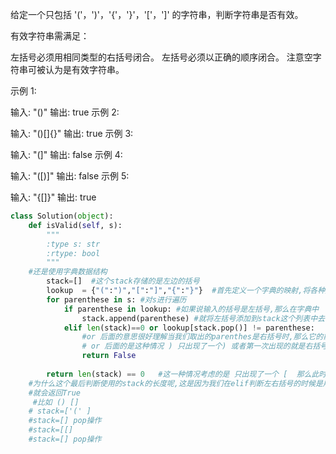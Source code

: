 给定一个只包括 '('，')'，'{'，'}'，'['，']' 的字符串，判断字符串是否有效。

有效字符串需满足：

左括号必须用相同类型的右括号闭合。
左括号必须以正确的顺序闭合。
注意空字符串可被认为是有效字符串。

示例 1:

输入: "()"
输出: true
示例 2:

输入: "()[]{}"
输出: true
示例 3:

输入: "(]"
输出: false
示例 4:

输入: "([)]"
输出: false
示例 5:

输入: "{[]}"
输出: true

```python
class Solution(object):
    def isValid(self, s):
        """
        :type s: str
        :rtype: bool
        """
    #还是使用字典数据结构
        stack=[]  #这个stack存储的是左边的括号
        lookup  = {"(":")","[":"]","{":"}"}  #首先定义一个字典的映射,将各种括号进行对应
        for parenthese in s: #对s进行遍历
            if parenthese in lookup: #如果说输入的括号是左括号,那么在字典中
                stack.append(parenthese) #就将左括号添加到stack这个列表中去
            elif len(stack)==0 or lookup[stack.pop()] != parenthese:
                #or 后面的意思很好理解当我们取出的parenthes是右括号时,那么它的前一个元素对应的一定是对应的左括号,否则就是错的  比如(],()(}都是不能对应的,这个地方仔细研究就懂了,只要是第一个出现的右括号前面上一个 出现的一定得是对应的左括号不然就是错的.  
                # or 后面的是这种情况 ) 只出现了一个) 或者第一次出现的就是右括号,那么stack中是空的,也认为是错的
                return False
                
        return len(stack) == 0   #这一种情况考虑的是 只出现了一个 [  那么此时stack中只会存储一个 [  就完事了,但是这种情况是错的.
    #为什么这个最后判断使用的stack的长度呢,这是因为我们在elif判断左右括号的时候是用了弹出元素的方法,最后左括号和右括号数量相等的情况下,stack中的元素最终会全部被弹出
    #就会返回True
     #比如 () []
    # stack=['(' ]
    #stack=[] pop操作
    #stack=[[]
    #stack=[] pop操作

```
